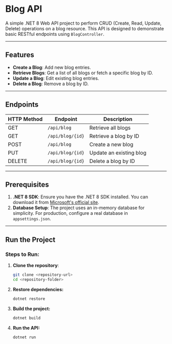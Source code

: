 # Blog API

A simple .NET 8 Web API project to perform CRUD (Create, Read, Update, Delete) operations on a blog resource. This API is designed to demonstrate basic RESTful endpoints using `BlogController`.

---

## Features

- **Create a Blog**: Add new blog entries.
- **Retrieve Blogs**: Get a list of all blogs or fetch a specific blog by ID.
- **Update a Blog**: Edit existing blog entries.
- **Delete a Blog**: Remove a blog by ID.

---

## Endpoints

| HTTP Method | Endpoint          | Description              |
|-------------|-------------------|--------------------------|
| GET         | `/api/blog`      | Retrieve all blogs       |
| GET         | `/api/blog/{id}` | Retrieve a blog by ID    |
| POST        | `/api/blog`      | Create a new blog        |
| PUT         | `/api/blog/{id}` | Update an existing blog  |
| DELETE      | `/api/blog/{id}` | Delete a blog by ID      |

---

## Prerequisites

1. **.NET 8 SDK**: Ensure you have the .NET 8 SDK installed. You can download it from [Microsoft's official site](https://dotnet.microsoft.com/download).
2. **Database Setup**: The project uses an in-memory database for simplicity. For production, configure a real database in `appsettings.json`.

---

## Run the Project

### Steps to Run:

1. **Clone the repository**:
   ```bash
   git clone <repository-url>
   cd <repository-folder>
2. **Restore dependencies:**
    ```bash
    dotnet restore
3. **Build the project:**
    ```bash
    dotnet build
4. **Run the API:**
    ```bash
    dotnet run
